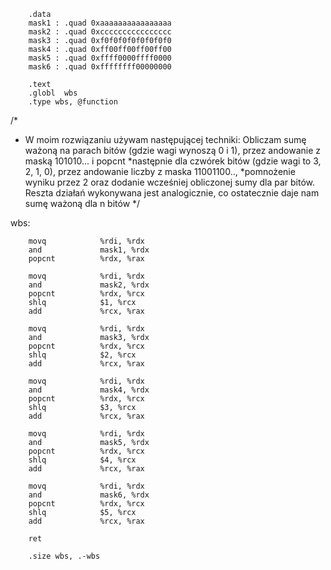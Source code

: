         .data          
        mask1 : .quad 0xaaaaaaaaaaaaaaaa       
        mask2 : .quad 0xcccccccccccccccc
        mask3 : .quad 0xf0f0f0f0f0f0f0f0
        mask4 : .quad 0xff00ff00ff00ff00
        mask5 : .quad 0xffff0000ffff0000
        mask6 : .quad 0xffffffff00000000

        .text
        .globl  wbs
        .type wbs, @function

/*
 * W moim rozwiązaniu używam następującej techniki: Obliczam sumę ważoną na parach bitów (gdzie wagi wynoszą 0 i 1), przez andowanie z maską 101010... i popcnt
 *następnie dla czwórek bitów (gdzie wagi to 3, 2, 1, 0), przez andowanie liczby z maska 11001100.., 
 *pomnożenie wyniku przez 2 oraz dodanie wcześniej obliczonej sumy dla par bitów. Reszta działań wykonywana jest analogicznie, co ostatecznie daje nam sumę ważoną dla n bitów
 */


wbs:

        movq            %rdi, %rdx
        and             mask1, %rdx
        popcnt          %rdx, %rax
        
        movq            %rdi, %rdx
        and             mask2, %rdx
        popcnt          %rdx, %rcx
        shlq            $1, %rcx
        add             %rcx, %rax
        
        movq            %rdi, %rdx
        and             mask3, %rdx
        popcnt          %rdx, %rcx
        shlq            $2, %rcx
        add             %rcx, %rax
        
        movq            %rdi, %rdx
        and             mask4, %rdx
        popcnt          %rdx, %rcx
        shlq            $3, %rcx
        add             %rcx, %rax
        
        movq            %rdi, %rdx
        and             mask5, %rdx
        popcnt          %rdx, %rcx
        shlq            $4, %rcx
        add             %rcx, %rax
        
        movq            %rdi, %rdx
        and             mask6, %rdx
        popcnt          %rdx, %rcx
        shlq            $5, %rcx
        add             %rcx, %rax
        
        ret

        .size wbs, .-wbs
